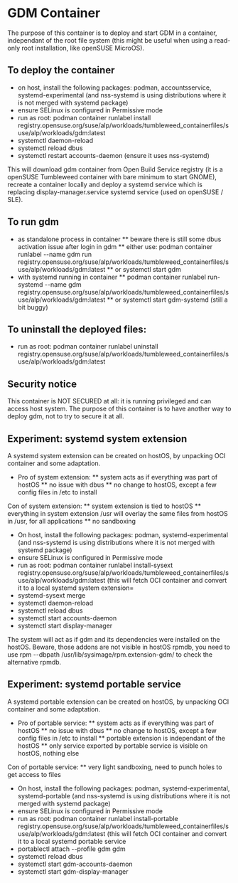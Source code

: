 # GDM Container #

The purpose of this container is to deploy and start GDM in a container, independant of the root file system
(this might be useful when using a read-only root installation, like openSUSE MicroOS).

## To deploy the container
* on host, install the following packages: podman, accountsservice, systemd-experimental (and nss-systemd is using distributions where it is not merged with systemd package)
* ensure SELinux is configured in Permissive mode
* run as root: podman container runlabel install registry.opensuse.org/suse/alp/workloads/tumbleweed_containerfiles/suse/alp/workloads/gdm:latest
* systemctl daemon-reload
* systemctl reload dbus
* systemctl restart accounts-daemon (ensure it uses nss-systemd)


This will download gdm container from Open Build Service registry (it is a openSUSE Tumbleweed container with bare minimum to start GNOME), recreate a container locally and deploy a systemd service which is replacing display-manager.service systemd service (used on openSUSE / SLE).

## To run gdm
* as standalone process in container
** beware there is still some dbus activation issue after login in gdm
** either use: podman container runlabel --name gdm run registry.opensuse.org/suse/alp/workloads/tumbleweed_containerfiles/suse/alp/workloads/gdm:latest
** or systemctl start gdm
* with systemd running in container
** podman container runlabel run-systemd --name gdm registry.opensuse.org/suse/alp/workloads/tumbleweed_containerfiles/suse/alp/workloads/gdm:latest
** or systemctl start gdm-systemd (still a bit buggy)


## To uninstall the deployed files:
* run as root: podman container runlabel uninstall registry.opensuse.org/suse/alp/workloads/tumbleweed_containerfiles/suse/alp/workloads/gdm:latest

## Security notice
This container is NOT SECURED at all: it is running privileged and can access host system. The purpose of this container is to have another way to deploy gdm, not to try to secure it at all.


## Experiment: systemd system extension

A systemd system extension can be created on hostOS, by unpacking OCI container and some adaptation.

* Pro of system extension:
** system acts as if everything was part of hostOS
** no issue with dbus
** no change to hostOS, except a few config files in /etc to install

Con of system extension:
** system extension is tied to hostOS
** everything in system extension /usr will overlay the same files from hostOS in /usr, for all applications
** no sandboxing


* On host, install the following packages: podman, systemd-experimental (and nss-systemd is using distributions where it is not merged with systemd package)
* ensure SELinux is configured in Permissive mode
* run as root: podman container runlabel install-sysext registry.opensuse.org/suse/alp/workloads/tumbleweed_containerfiles/suse/alp/workloads/gdm:latest (this will fetch OCI container and convert it to a local systemd system extension=
* systemd-sysext merge
* systemctl daemon-reload
* systemctl reload dbus
* systemctl start accounts-daemon
* systemctl start display-manager

The system will act as if gdm and its dependencies were installed on the hostOS.
Beware, those addons are not visible in hostOS rpmdb, you need to use rpm --dbpath /usr/lib/sysimage/rpm.extension-gdm/ to check the alternative rpmdb.

## Experiment: systemd portable service

A systemd portable extension can be created on hostOS, by unpacking OCI container and some adaptation.

* Pro of portable service:
** system acts as if everything was part of hostOS
** no issue with dbus
** no change to hostOS, except a few config files in /etc to install
** portable extension is independant of the hostOS
** only service exported by portable service is visible on hostOS, nothing else

Con of portable service:
** very light sandboxing, need to punch holes to get access to files



* On host, install the following packages: podman, systemd-experimental, systemd-portable (and nss-systemd is using distributions where it is not merged with systemd package)
* ensure SELinux is configured in Permissive mode
* run as root: podman container runlabel install-portable registry.opensuse.org/suse/alp/workloads/tumbleweed_containerfiles/suse/alp/workloads/gdm:latest (this will fetch OCI container and convert it to a local systemd portable service
* portablectl attach --profile gdm gdm
* systemctl reload dbus
* systemctl start gdm-accounts-daemon
* systemctl start gdm-display-manager

